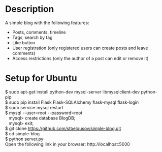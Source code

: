 # Description
A simple blog with the following features:
* Posts, comments, timeline
* Tags, search by tag
* Like button
* User registration (only registered users can create posts and leave comments)
* Access restrictions (only the author of a post can edit or remove it)

# Setup for Ubuntu
$ sudo apt-get install python-dev mysql-server libmysqlclient-dev python-pip  
$ sudo pip install Flask Flask-SQLAlchemy flask-mysql flask-login  
$ sudo service mysql restart  
$ mysql --user=root --password=root  
&nbsp;&nbsp;&nbsp;mysql> create database BlogDB;  
&nbsp;&nbsp;&nbsp;mysql> exit;  
$ git clone https://github.com/stbelousov/simple-blog.git  
$ cd simple-blog  
$ python server.py  
Open the following link in your browser: http://localhost:5000
